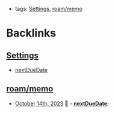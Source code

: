 - tags: [Settings](<Settings.md>), [roam/memo](<roam/memo.md>)

# Backlinks
## [Settings](<Settings.md>)
- [nextDueDate](<nextDueDate.md>)

## [roam/memo](<roam/memo.md>)
- [October 14th, 2023](<October 14th, 2023.md>) 🔵
            - **[nextDueDate](<nextDueDate.md>):**

